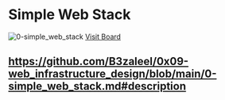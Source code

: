 # **Simple Web Stack**
![0-simple_web_stack](https://user-images.githubusercontent.com/113893717/227799316-c2beb692-bdd1-464c-9258-cb6067a1604f.jpg)
[Visit Board](https://miro.com/app/board/uXjVMZCiJUw=/)

## https://github.com/B3zaleel/0x09-web_infrastructure_design/blob/main/0-simple_web_stack.md#description

